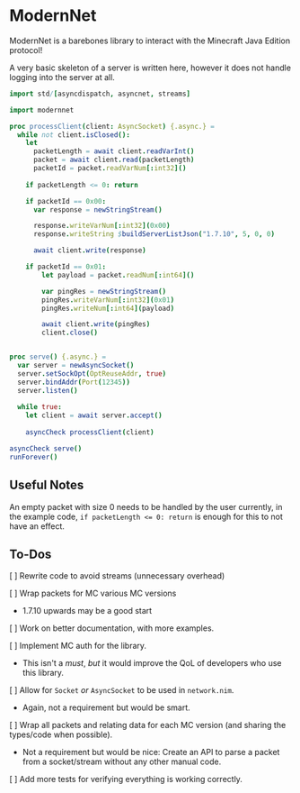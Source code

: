 # ModernNet
ModernNet is a barebones library to interact with the Minecraft Java Edition protocol!

A very basic skeleton of a server is written here, however it does not handle logging into the server at all.

```nim
import std/[asyncdispatch, asyncnet, streams]

import modernnet

proc processClient(client: AsyncSocket) {.async.} =
  while not client.isClosed():
    let
      packetLength = await client.readVarInt()
      packet = await client.read(packetLength)
      packetId = packet.readVarNum[:int32]()
    
    if packetLength <= 0: return

    if packetId == 0x00:
      var response = newStringStream()

      response.writeVarNum[:int32](0x00)
      response.writeString $buildServerListJson("1.7.10", 5, 0, 0)

      await client.write(response)

    if packetId == 0x01:
        let payload = packet.readNum[:int64]()

        var pingRes = newStringStream()
        pingRes.writeVarNum[:int32](0x01)
        pingRes.writeNum[:int64](payload)

        await client.write(pingRes)
        client.close()


proc serve() {.async.} =
  var server = newAsyncSocket()
  server.setSockOpt(OptReuseAddr, true)
  server.bindAddr(Port(12345))
  server.listen()
  
  while true:
    let client = await server.accept()
    
    asyncCheck processClient(client)

asyncCheck serve()
runForever()
```

## Useful Notes
An empty packet with size 0 needs to be handled by the user currently,
in the example code, `if packetLength <= 0: return` is enough for
this to not have an effect.

## To-Dos
[ ] Rewrite code to avoid streams (unnecessary overhead)

[ ] Wrap packets for MC various MC versions
  - 1.7.10 upwards may be a good start

[ ] Work on better documentation, with more examples.

[ ] Implement MC auth for the library.
  - This isn't a *must*, *but* it would improve the QoL of developers who use this library.

[ ] Allow for `Socket` *or* `AsyncSocket` to be used in `network.nim`.
  - Again, not a requirement but would be smart.

[ ] Wrap all packets and relating data for each MC version (and sharing the types/code when possible).
  - Not a requirement but would be nice: Create an API to parse a packet from a socket/stream
    without any other manual code.

[ ] Add more tests for verifying everything is working correctly.